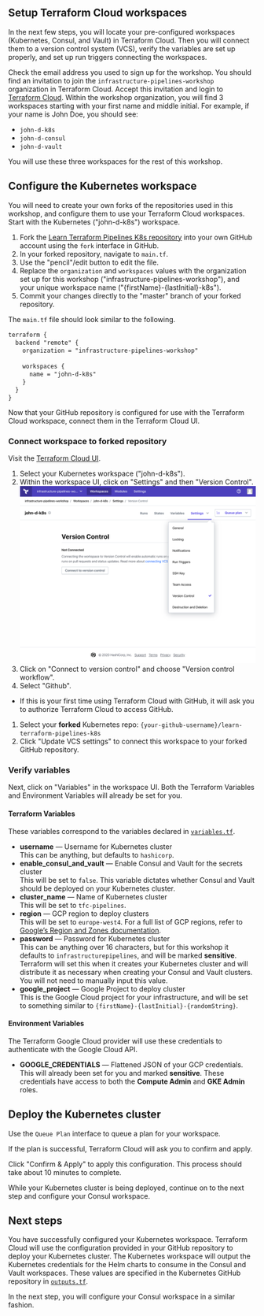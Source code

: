 ## Setup Terraform Cloud workspaces

In the next few steps, you will locate your pre-configured workspaces
(Kubernetes, Consul, and Vault) in Terraform Cloud. Then you will connect them
to a version control system (VCS), verify the variables are set up properly, and
set up run triggers connecting the workspaces.

Check the email address you used to sign up for the workshop. You should find an
invitation to join the `infrastructure-pipelines-workshop` organization in
Terraform Cloud. Accept this invitation and login to [Terraform
Cloud](https://app.terraform.io/app/infrastructure-pipelines-workshop). Within
the workshop organization, you will find 3 workspaces starting with your first
name and middle initial. For example, if your name is John Doe, you should see:

- `john-d-k8s`
- `john-d-consul`
- `john-d-vault`

You will use these three workspaces for the rest of this workshop.

## Configure the Kubernetes workspace

You will need to create your own forks of the repositories used in this
workshop, and configure them to use your Terraform Cloud workspaces. Start with
the Kubernetes ("john-d-k8s") workspace.

1. Fork the [Learn Terraform Pipelines K8s
   repository](https://github.com/hashicorp/learn-terraform-pipelines-k8s) into
   your own GitHub account using the `fork` interface in GitHub.
1. In your forked repository, navigate to `main.tf`.
1. Use the "pencil"/edit button to edit the file.
1. Replace the `organization` and `workspaces` values with the organization set
   up for this workshop ("infrastructure-pipelines-workshop"), and your unique
   workspace name ("{firstName}-{lastInitial}-k8s").<br/>
1. Commit your changes directly to the "master" branch of your forked
  repository.

The `main.tf` file should look similar to the following.

```
terraform {
  backend "remote" {
    organization = "infrastructure-pipelines-workshop"

    workspaces {
      name = "john-d-k8s"
    }
  }
}
```

Now that your GitHub repository is configured for use with the Terraform Cloud
workspace, connect them in the Terraform Cloud UI.

### Connect workspace to forked repository

Visit the [Terraform Cloud
UI](https://app.terraform.io/app/infrastructure-pipelines-workshop).

1. Select your Kubernetes workspace ("john-d-k8s").
1. Within the workspace UI, click on "Settings" and then "Version Control".
  ![Click on "Settings" then "Version Control" to access workspace version control](./assets/configure-vcs.png)
1. Click on "Connect to version control" and choose "Version control
   workflow".
1. Select "Github".
  - If this is your first time using Terraform Cloud with GitHub, it will ask
    you to authorize Terraform Cloud to access GitHub.
1. Select your **forked** Kubernetes repo:
  `{your-github-username}/learn-terraform-pipelines-k8s`
1. Click "Update VCS settings" to connect this workspace to your forked GitHub
   repository.

### Verify variables

Next, click on "Variables" in the workspace UI. Both the Terraform Variables and
Environment Variables will already be set for you.

#### Terraform Variables

These variables correspond to the variables declared in
[`variables.tf`](https://github.com/hashicorp/learn-terraform-pipelines-k8s/blob/master/variables.tf).

- **username** — Username for Kubernetes cluster<br/>
  This can be anything, but defaults to `hashicorp`.
- **enable_consul_and_vault** — Enable Consul and Vault for the secrets cluster<br/>
  This will be set to `false`. This variable dictates whether Consul and Vault
  should be deployed on your Kubernetes cluster.
- **cluster_name** — Name of Kubernetes cluster<br/>
  This will be set to `tfc-pipelines`.
- **region** — GCP region to deploy clusters<br/>
  This will be set to `europe-west4`. For a full list of GCP regions, refer to [Google’s Region and Zones documentation](https://cloud.google.com/compute/docs/regions-zones).
- **password** — Password for Kubernetes cluster<br/>
  This can be anything over 16 characters, but for this workshop it defaults to
  `infrastructurepipelines`, and will be marked **sensitive**.
  Terraform will set this when it creates your Kubernetes cluster and will
  distribute it as necessary when creating your Consul and Vault clusters. You
  will not need to manually input this value.
- **google_project** — Google Project to deploy cluster<br/>
  This is the Google Cloud project for your infrastructure, and will be set to
  something similar to `{firstName}-{lastInitial}-{randomString}`.

#### Environment Variables

The Terraform Google Cloud provider will use these credentials to authenticate
with the Google Cloud API.

- **GOOGLE_CREDENTIALS** — Flattened JSON of your GCP credentials.<br/>
  This will already been set for you and marked **sensitive**. These credentials
  have access to both the **Compute Admin** and **GKE Admin** roles.

## Deploy the Kubernetes cluster

Use the `Queue Plan` interface to queue a plan for your workspace.

If the plan is successful, Terraform Cloud will ask you to confirm and apply.

Click "Confirm & Apply" to apply this configuration. This process should take
about 10 minutes to complete. 

While your Kubernetes cluster is being deployed, continue on to the next step
and configure your Consul workspace.

## Next steps

You have successfully configured your Kubernetes workspace. Terraform Cloud will
use the configuration provided in your GitHub repository to deploy your
Kubernetes cluster. The Kubernetes workspace will output the Kubernetes
credentials for the Helm charts to consume in the Consul and Vault workspaces.
These values are specified in the Kubernetes GitHub repository in
[`outputs.tf`](https://github.com/hashicorp/learn-terraform-pipelines-k8s/blob/master/outputs.tf).

In the next step, you will configure your Consul workspace in a similar fashion.
